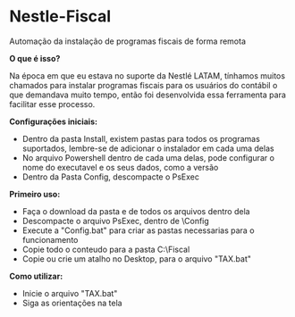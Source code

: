 # Nestle-Fiscal
Automação da instalação de programas fiscais de forma remota


**O que é isso?**

Na época em que eu estava no suporte da Nestlé LATAM, tínhamos muitos chamados para instalar programas fiscais para os usuários do contábil
o que demandava muito tempo, então foi desenvolvida essa ferramenta para facilitar esse processo. 


**Configurações iniciais:**
* Dentro da pasta Install, existem pastas para todos os programas suportados, lembre-se de adicionar o instalador em cada uma delas
* No arquivo Powershell dentro de cada uma delas, pode configurar o nome do executavel e os seus dados, como a versão
* Dentro da Pasta Config, descompacte o PsExec


**Primeiro uso:** 
* Faça o download da pasta e de todos os arquivos dentro dela
* Descompacte o arquivo PsExec, dentro de \Config
* Execute a "Config.bat" para criar as pastas necessarias para o funcionamento
* Copie todo o conteudo para a pasta C:\Fiscal
* Copie ou crie um atalho no Desktop, para o arquivo "TAX.bat"


**Como utilizar:** 
* Inicie o arquivo "TAX.bat"
* Siga as orientações na tela
